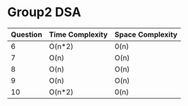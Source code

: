 # Group2 DSA


 
 Question | Time Complexity | Space Complexity
------------ | -------------  | ----------------
6 | O(n*2) | 0(n)   |
7 | O(n)   | O(n)   |
8 | O(n)   | O(n)   |
9 | O(n)   | O(n)   |
10| O(n*2)| 0(n)   |
